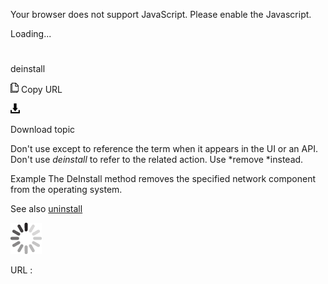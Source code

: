 Your browser does not support JavaScript. Please enable the Javascript.

Loading...

# 

deinstall

![Copy URL](delete_files/Copy.png)
Copy URL

![Download](delete_files/Download.png)

Download topic

Don't use except to reference the term when it appears in the UI or an API. Don't use *deinstall* to refer to the related action. Use *remove *instead. 

 Example
The DeInstall method removes the specified network component from the operating system.

See also [](https://worldready.cloudapp.net/Styleguide/Read?id=2700&topicid=33611)[uninstall](https://worldready.cloudapp.net/Styleguide/Read?id=2700&topicid=33611)

![In progress](delete_files/activity-large.gif)

URL :
